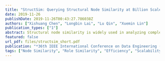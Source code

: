 ```yaml
---
title: "StructSim: Querying Structural Node Similarity at Billion Scale"
date: 2019-11-26
publishDate: 2019-11-26T00:43:27.786038Z
authors: ["Xishuang Chen", "Longbin Lai", "Lu Qin", "Xuemin Lin"]
publication_types: ["1"]
abstract: Structural node similarity is widely used in analyzing complex networks. As one of the structural node similarity metrics, role similarity has the good merit of indicating automorphism (isomorphism). Existing algorithms to compute role similarity (e.g., RoleSim and NED) suffer from severe performance bottlenecks, and thus cannot handle large real-world graphs. In this paper, we propose a new framework StructSim to compute nodes' role similarity. Under this framework, we prove that StructSim is guaranteed to be an admissible role similarity metric based on the maximum matching. While maximum matching is too costly to scale, we then devise the BinCount matching to speed up the computation. BinCount-based StructSim admits a precomputed index to query one single pair in $O(k\log D)$ time, where $k$ is a small user-defined parameter and $D$ is the maximum node degree. Extensive empirical studies show that StructSim is significantly faster than existing works for computing structural node similarities on the real-world graphs, with comparable effectiveness.
featured: false
url_pdf: files/structsim_short.pdf
publication: "*36th IEEE International Conference on Data Engineering (short)*"
tags: ["Node Similarity", "Role Similarity", "Efficiency", "Scalability"]
---
```


